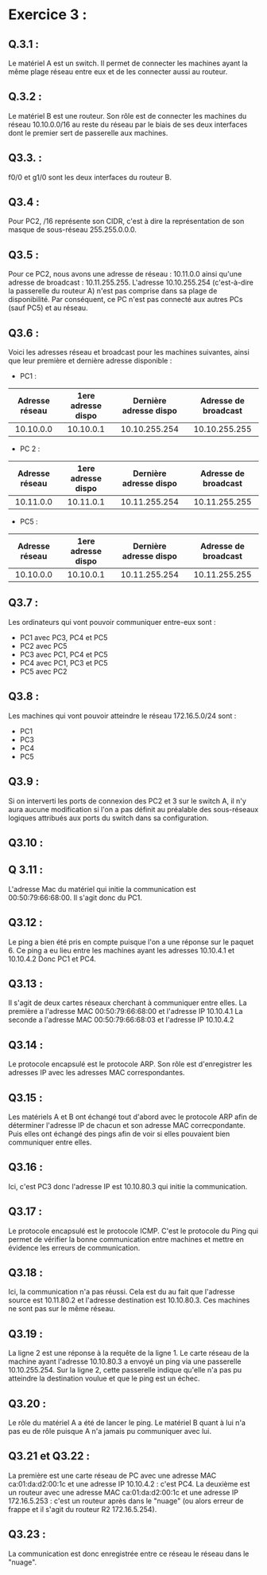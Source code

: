 # Exercice  3 : 

## Q.3.1 : 

Le matériel A est un switch. Il permet de connecter les machines ayant la même plage réseau entre eux et de les connecter aussi au routeur.

## Q.3.2 : 

Le matériel B est une routeur. Son rôle est de connecter les machines du réseau 10.10.0.0/16 au reste du réseau par le biais de ses deux interfaces dont le premier sert de passerelle aux machines. 

## Q3.3. : 

f0/0 et g1/0 sont les deux interfaces du routeur B.

## Q3.4 :

Pour PC2, /16 représente son CIDR, c'est à dire la représentation de son masque de sous-réseau 255.255.0.0.0.

## Q3.5 : 

Pour ce PC2, nous avons une adresse de réseau : 10.11.0.0 ainsi qu'une adresse de broadcast : 10.11.255.255. L'adresse 10.10.255.254 (c'est-à-dire la passerelle du routeur A) n'est pas comprise dans sa plage de disponibilité. Par conséquent, ce PC n'est pas connecté aux autres PCs (sauf PC5) et au réseau.

## Q3.6 : 

Voici les adresses réseau et broadcast pour les machines suivantes, ainsi que leur première et dernière adresse disponible :  
- PC1 :

|Adresse réseau|1ere adresse dispo|Dernière adresse dispo|Adresse de broadcast|
| :---: | :---: |:---: | :---: |
|10.10.0.0 | 10.10.0.1 | 10.10.255.254 |10.10.255.255|


- PC 2 :

|Adresse réseau|1ere adresse dispo|Dernière adresse dispo|Adresse de broadcast|
| :---: | :---: |:---: | :---: |
|10.11.0.0 | 10.11.0.1 | 10.11.255.254 |10.11.255.255|


- PC5 :


|Adresse réseau|1ere adresse dispo|Dernière adresse dispo|Adresse de broadcast|
| :---: | :---: |:---: | :---: |
|10.10.0.0 | 10.10.0.1 | 10.11.255.254 |10.11.255.255|


## Q3.7 : 

Les ordinateurs qui vont pouvoir communiquer entre-eux sont :
- PC1 avec PC3, PC4 et PC5
- PC2 avec PC5
- PC3 avec PC1, PC4 et PC5
- PC4 avec PC1, PC3 et PC5
- PC5 avec PC2

## Q3.8 : 

Les machines qui vont pouvoir atteindre le réseau 172.16.5.0/24 sont : 
- PC1
- PC3
- PC4
- PC5

## Q3.9 : 

Si on interverti les ports de connexion des PC2 et 3 sur le switch A, il n'y aura aucune modification si l'on a pas définit au préalable des sous-réseaux logiques attribués aux ports du switch dans sa configuration.

## Q3.10 : 





## Q 3.11 : 

L'adresse Mac du matériel qui initie la communication est 00:50:79:66:68:00. Il s'agit donc du PC1.

## Q3.12 : 

Le ping a bien été pris en compte puisque l'on a une réponse sur le paquet 6. Ce ping a eu lieu entre les machines ayant les adresses 10.10.4.1 et 10.10.4.2 Donc PC1 et PC4.

## Q3.13 : 

Il s'agit de deux cartes réseaux cherchant à communiquer entre elles. 
La première a l'adresse MAC 00:50:79:66:68:00 et l'adresse IP 10.10.4.1
La seconde a l'adresse MAC 00:50:79:66:68:03 et l'adresse IP 10.10.4.2

## Q3.14 : 

Le protocole encapsulé est le protocole ARP. Son rôle est d'enregistrer les adresses IP avec les adresses MAC correspondantes.

## Q3.15 : 

Les matériels A et B ont échangé tout d'abord avec le protocole ARP afin de déterminer l'adresse IP de chacun et son adresse MAC correcpondante. Puis elles ont échangé des pings afin de voir si elles pouvaient bien communiquer entre elles.

## Q3.16 : 

Ici, c'est PC3 donc l'adresse IP est 10.10.80.3 qui initie la communication. 

## Q3.17 : 

Le protocole encapsulé est le protocole ICMP. C'est le protocole du Ping qui permet de vérifier la bonne communication entre machines et mettre en évidence les erreurs de communication.

## Q3.18 : 

Ici, la communication n'a pas réussi. Cela est du au fait que l'adresse source est 10.11.80.2 et l'adresse destination est 10.10.80.3. Ces machines ne sont pas sur le même réseau.

## Q3.19 : 

La ligne 2 est une réponse à la requête de la ligne 1. Le carte réseau de la machine ayant l'adresse 10.10.80.3 a envoyé un ping via une passerelle 10.10.255.254. Sur la ligne 2, cette passerelle indique qu'elle n'a pas pu atteindre la destination voulue et que le ping est un échec.

## Q3.20 : 

Le rôle du matériel A a été de lancer le ping. Le matériel B quant à lui n'a pas eu de rôle puisque A n'a jamais pu communiquer avec lui.

## Q3.21 et Q3.22 : 

La première est une carte réseau de PC avec une adresse MAC ca:01:da:d2:00:1c et une adresse IP 10.10.4.2 : c'est PC4.
La deuxième est un routeur avec une adresse MAC ca:01:da:d2:00:1c et une adresse IP 172.16.5.253 : c'est un routeur après dans le "nuage" (ou alors erreur de frappe et il s'agit du routeur R2 172.16.5.254).

## Q3.23 : 

La communication est donc enregistrée entre ce réseau le réseau dans le "nuage".
